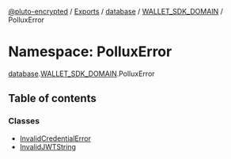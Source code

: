 [@pluto-encrypted](../README.md) / [Exports](../modules.md) / [database](database.md) / [WALLET\_SDK\_DOMAIN](database.WALLET_SDK_DOMAIN.md) / PolluxError

# Namespace: PolluxError

[database](database.md).[WALLET\_SDK\_DOMAIN](database.WALLET_SDK_DOMAIN.md).PolluxError

## Table of contents

### Classes

- [InvalidCredentialError](../classes/database.WALLET_SDK_DOMAIN.PolluxError.InvalidCredentialError.md)
- [InvalidJWTString](../classes/database.WALLET_SDK_DOMAIN.PolluxError.InvalidJWTString.md)

